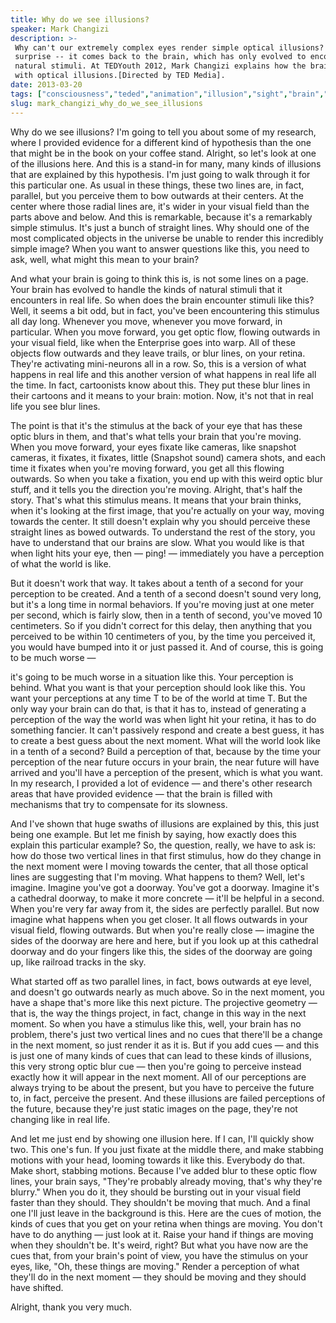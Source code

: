 ```yaml
---
title: Why do we see illusions?
speaker: Mark Changizi
description: >-
 Why can't our extremely complex eyes render simple optical illusions? Surprise,
 surprise -- it comes back to the brain, which has only evolved to encounter
 natural stimuli. At TEDYouth 2012, Mark Changizi explains how the brain reckons
 with optical illusions.[Directed by TED Media].
date: 2013-03-20
tags: ["consciousness","teded","animation","illusion","sight","brain","science","biology"]
slug: mark_changizi_why_do_we_see_illusions
---
```


Why do we see illusions? I'm going to tell you about some of my research, where I provided
evidence for a different kind of hypothesis than the one that might be in the book on your
coffee stand. Alright, so let's look at one of the illusions here. And this is a stand-in
for many, many kinds of illusions that are explained by this hypothesis. I'm just going to
walk through it for this particular one. As usual in these things, these two lines are, in
fact, parallel, but you perceive them to bow outwards at their centers. At the center
where those radial lines are, it's wider in your visual field than the parts above and
below. And this is remarkable, because it's a remarkably simple stimulus. It's just a
bunch of straight lines. Why should one of the most complicated objects in the universe be
unable to render this incredibly simple image? When you want to answer questions like
this, you need to ask, well, what might this mean to your brain?

And what your brain is going to think this is, is not some lines on a page. Your brain has
evolved to handle the kinds of natural stimuli that it encounters in real life. So when
does the brain encounter stimuli like this? Well, it seems a bit odd, but in fact, you've
been encountering this stimulus all day long. Whenever you move, whenever you move
forward, in particular. When you move forward, you get optic flow, flowing outwards in
your visual field, like when the Enterprise goes into warp. All of these objects flow
outwards and they leave trails, or blur lines, on your retina. They're activating
mini-neurons all in a row. So, this is a version of what happens in real life and this
another version of what happens in real life all the time. In fact, cartoonists know about
this. They put these blur lines in their cartoons and it means to your brain: motion. Now,
it's not that in real life you see blur lines.

The point is that it's the stimulus at the back of your eye that has these optic blurs in
them, and that's what tells your brain that you're moving. When you move forward, your
eyes fixate like cameras, like snapshot cameras, it fixates, it fixates, little (Snapshot
sound) camera shots, and each time it fixates when you're moving forward, you get all this
flowing outwards. So when you take a fixation, you end up with this weird optic blur
stuff, and it tells you the direction you're moving. Alright, that's half the story.
That's what this stimulus means. It means that your brain thinks, when it's looking at the
first image, that you're actually on your way, moving towards the center. It still doesn't
explain why you should perceive these straight lines as bowed outwards. To understand the
rest of the story, you have to understand that our brains are slow. What you would like is
that when light hits your eye, then — ping! — immediately you have a perception of what
the world is like.

But it doesn't work that way. It takes about a tenth of a second for your perception to be
created. And a tenth of a second doesn't sound very long, but it's a long time in normal
behaviors. If you're moving just at one meter per second, which is fairly slow, then in a
tenth of second, you've moved 10 centimeters. So if you didn't correct for this delay,
then anything that you perceived to be within 10 centimeters of you, by the time you
perceived it, you would have bumped into it or just passed it. And of course, this is
going to be much worse — 

it's going to be much worse in a situation like this. Your perception is behind. What you
want is that your perception should look like this. You want your perceptions at any time
T to be of the world at time T. But the only way your brain can do that, is that it has
to, instead of generating a perception of the way the world was when light hit your
retina, it has to do something fancier. It can't passively respond and create a best
guess, it has to create a best guess about the next moment. What will the world look like
in a tenth of a second? Build a perception of that, because by the time your perception of
the near future occurs in your brain, the near future will have arrived and you'll have a
perception of the present, which is what you want. In my research, I provided a lot of
evidence — and there's other research areas that have provided evidence — that the brain
is filled with mechanisms that try to compensate for its slowness.

And I've shown that huge swaths of illusions are explained by this, this just being one
example. But let me finish by saying, how exactly does this explain this particular
example? So, the question, really, we have to ask is: how do those two vertical lines in
that first stimulus, how do they change in the next moment were I moving towards the
center, that all those optical lines are suggesting that I'm moving. What happens to them?
Well, let's imagine. Imagine you've got a doorway. You've got a doorway. Imagine it's a
cathedral doorway, to make it more concrete — it'll be helpful in a second. When you're
very far away from it, the sides are perfectly parallel. But now imagine what happens when
you get closer. It all flows outwards in your visual field, flowing outwards. But when
you're really close — imagine the sides of the doorway are here and here, but if you look
up at this cathedral doorway and do your fingers like this, the sides of the doorway are
going up, like railroad tracks in the sky.

What started off as two parallel lines, in fact, bows outwards at eye level, and doesn't
go outwards nearly as much above. So in the next moment, you have a shape that's more like
this next picture. The projective geometry — that is, the way the things project, in fact,
change in this way in the next moment. So when you have a stimulus like this, well, your
brain has no problem, there's just two vertical lines and no cues that there'll be a
change in the next moment, so just render it as it is. But if you add cues — and this is
just one of many kinds of cues that can lead to these kinds of illusions, this very strong
optic blur cue — then you're going to perceive instead exactly how it will appear in the
next moment. All of our perceptions are always trying to be about the present, but you
have to perceive the future to, in fact, perceive the present. And these illusions are
failed perceptions of the future, because they're just static images on the page, they're
not changing like in real life.

And let me just end by showing one illusion here. If I can, I'll quickly show two. This
one's fun. If you just fixate at the middle there, and make stabbing motions with your
head, looming towards it like this. Everybody do that. Make short, stabbing motions.
Because I've added blur to these optic flow lines, your brain says, "They're probably
already moving, that's why they're blurry." When you do it, they should be bursting out in
your visual field faster than they should. They shouldn't be moving that much. And a final
one I'll just leave in the background is this. Here are the cues of motion, the kinds of
cues that you get on your retina when things are moving. You don't have to do anything —
just look at it. Raise your hand if things are moving when they shouldn't be. It's weird,
right? But what you have now are the cues that, from your brain's point of view, you have
the stimulus on your eyes, like, "Oh, these things are moving." Render a perception of
what they'll do in the next moment — they should be moving and they should have
shifted.

Alright, thank you very much. 

<!--
ad_duration=0
event="TED-Ed"
external_start_time=0
intro_duration=0
is_subtitle_required="False"
is_talk_featured="False"
language="en"
language_swap="False"
native_language="en"
number_of_related_talks=6
number_of_speakers=1
number_of_subtitled_videos=0
number_of_tags=8
number_of_talk_download_languages=16
number_of_talk_more_resources=0
number_of_talk_recommendations=0
number_of_talks_take_actions=0
post_ad_duration=0
published_timestamp="2019-02-12 22:30:57"
recording_date="2013-03-20"
speaker_is_published=0
speaker_name="Mark Changizi"
talk_name="Why do we see illusions?"
talks_tags=["consciousness","teded","animation","illusion","sight","brain","science","biology"]
url_photo_talk="https://s3.amazonaws.com/talkstar-photos/uploads/ee18f51a-d9f7-4c53-8c02-60b0fd91a1a7/84_illusion+(1).jpg"
url_webpage="https://www.ted.com/talks/mark_changizi_why_do_we_see_illusions"
video_type_name="TED-Ed Original"
-->